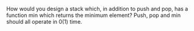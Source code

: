 How would you design a stack which, in addition to push and pop, has a function min which returns the minimum element? 
Push, pop and min should all operate in 0(1) time.
